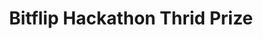 ---
layout: default
title: Bitflip Hackathon Thrid Prize
img_path: /static/images/bitflip-hackathon-certificate-rahulmanojcet.jpg
pdf: /static/images/bitflip-hackathon-certificate-rahulmanojcet.jpg
---